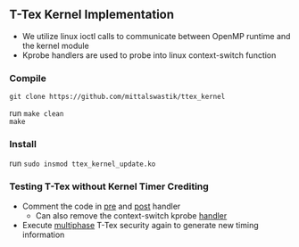 ## T-Tex Kernel Implementation
* We utilize linux ioctl calls to communicate between OpenMP runtime and the kernel module
* Kprobe handlers are used to probe into linux context-switch function

### Compile

``git clone https://github.com/mittalswastik/ttex_kernel``

run ``make clean`` \
``make``

### Install
run  ``sudo insmod ttex_kernel_update.ko``

### Testing T-Tex without Kernel Timer Crediting
* Comment the code in [pre](https://github.com/mittalswastik/ttex_kernel/blob/37347adfc352b278f10d4a3f534d865d9d573d9b/ttex_kernel_update.c#L364) and [post](https://github.com/mittalswastik/ttex_kernel/blob/37347adfc352b278f10d4a3f534d865d9d573d9b/ttex_kernel_update.c#L402) handler
  * Can also remove the context-switch kprobe [handler](https://github.com/mittalswastik/ttex_kernel/blob/37347adfc352b278f10d4a3f534d865d9d573d9b/ttex_kernel_update.c#L472)
* Execute [multiphase](https://github.com/mittalswastik/ttex_benchmark) T-Tex security again to generate new timing information

